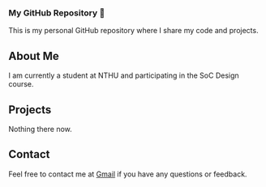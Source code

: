 ### My GitHub Repository 👋

This is my personal GitHub repository where I share my code and projects.

## About Me

I am currently a student at NTHU and participating in the SoC Design course.

## Projects

Nothing there now.

## Contact

Feel free to contact me at [Gmail](mailto:koala710184@gmail.com) if you have any questions or feedback.

<!--
**CYLin0513/CYLin0513** is a ✨ _special_ ✨ repository because its `README.md` (this file) appears on your GitHub profile.

Here are some ideas to get you started:

- 🔭 I’m currently working on ...
- 🌱 I’m currently learning ...
- 👯 I’m looking to collaborate on ...
- 🤔 I’m looking for help with ...
- 💬 Ask me about ...
- 📫 How to reach me: ...
- 😄 Pronouns: ...
- ⚡ Fun fact: ...
-->
